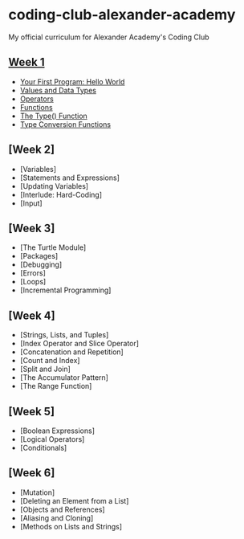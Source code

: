 # coding-club-alexander-academy

My official curriculum for Alexander Academy's Coding Club

## [Week 1](Week1.md)

- [Your First Program: Hello World](Week1.md#your-first-program-hello-world)
- [Values and Data Types](Week1.md#values-and-data-types)
- [Operators](Week1.md#operators)
- [Functions](Week1.md#functions)
- [The Type() Function](Week1.md#the-type-function)
- [Type Conversion Functions](Week1.md#type-conversion-functions)

## [Week 2]
- [Variables]
- [Statements and Expressions]
- [Updating Variables]
- [Interlude: Hard-Coding]
- [Input]

## [Week 3]
- [The Turtle Module]
- [Packages]
- [Debugging]
- [Errors]
- [Loops]
- [Incremental Programming]

## [Week 4]
- [Strings, Lists, and Tuples]
- [Index Operator and Slice Operator]
- [Concatenation and Repetition]
- [Count and Index]
- [Split and Join]
- [The Accumulator Pattern]
- [The Range Function]

## [Week 5]
- [Boolean Expressions]
- [Logical Operators]
- [Conditionals]

## [Week 6]
- [Mutation]
- [Deleting an Element from a List]
- [Objects and References]
- [Aliasing and Cloning]
- [Methods on Lists and Strings]
